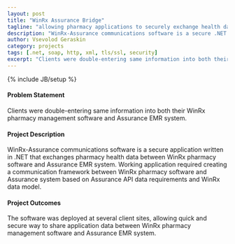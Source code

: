 ```yaml
---
layout: post
title: "WinRx Assurance Bridge"
tagline: "allowing pharmacy applications to securely exchange health data"
description: "WinRx-Assurance communications software is a secure .NET application that exchanges patient health data between WinRx pharmacy software and Assurance EMR system."
author: Vsevolod Geraskin
category: projects 
tags: [.net, soap, http, xml, tls/ssl, security]
excerpt: "Clients were double-entering same information into both their WinRx pharmacy management software and Assurance EMR system."
---
```

{% include JB/setup %}

#### Problem Statement
Clients were double-entering same information into both their WinRx pharmacy management software and Assurance EMR system.   

#### Project Description
WinRx-Assurance communications software is a secure application written in .NET that exchanges pharmacy health data between WinRx pharmacy software and Assurance EMR system.  Working application required 
creating a communication framework between WinRx pharmacy software and Assurance system based on Assurance API data requirements and WinRx data model. 

#### Project Outcomes
The software was deployed at several client sites, allowing quick and secure way to share application data between WinRx pharmacy management software and Assurance EMR system.